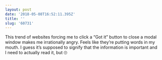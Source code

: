 ```yaml
---
layout: post
date: '2018-05-08T16:52:11.395Z'
title: ''
slug: '60731'
---
```

This trend of websites forcing me to click a “Got it” button to close a modal window makes me irrationally angry. Feels like they’re putting words in my mouth. I guess it’s supposed to signify that the information is important and I need to actually read it, but 🙄
